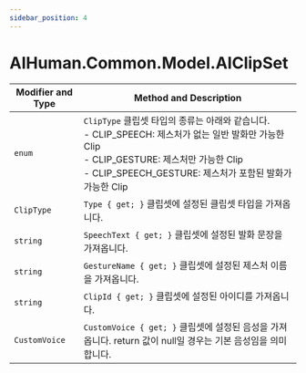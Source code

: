 ```yaml
---
sidebar_position: 4
---
```


# AIHuman.Common.Model.AIClipSet

| Modifier and Type | Method and Description                                       |
| ----------------- | ------------------------------------------------------------ |
| `enum`            | `ClipType` 클립셋 타입의 종류는 아래와 같습니다.<br />- CLIP_SPEECH: 제스처가 없는 일반 발화만 가능한 Clip <br />- CLIP_GESTURE: 제스처만 가능한 Clip<br />- CLIP_SPEECH_GESTURE: 제스처가 포함된 발화가 가능한 Clip |
| `ClipType`           | `Type { get; }` 클립셋에 설정된 클립셋 타입을 가져옵니다.           |
| `string`             | `SpeechText { get; }` 클립셋에 설정된 발화 문장을 가져옵니다.        |
| `string`             | `GestureName { get; }` 클립셋에 설정된 제스처 이름을 가져옵니다.               |
| `string`             | `ClipId { get; }` 클립셋에 설정된 아이디를 가져옵니다.             |
| `CustomVoice`             | `CustomVoice { get; }` 클립셋에 설정된 음성을 가져옵니다. return 값이 null일 경우는 기본 음성임을 의미합니다. |
